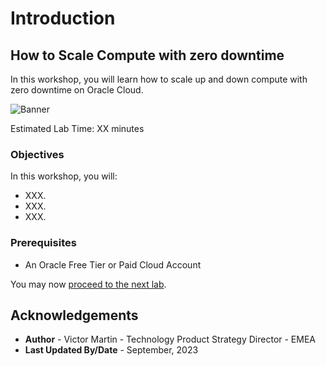 # Introduction

## How to Scale Compute with zero downtime

In this workshop, you will learn how to scale up and down compute with zero downtime on Oracle Cloud.

![Banner](./images/banner.png)

Estimated Lab Time: XX minutes

### Objectives
In this workshop, you will:

- XXX.
- XXX.
- XXX.

### Prerequisites

- An Oracle Free Tier or Paid Cloud Account

You may now [proceed to the next lab](#next).

## Acknowledgements

* **Author** - Victor Martin - Technology Product Strategy Director - EMEA
* **Last Updated By/Date** - September, 2023
